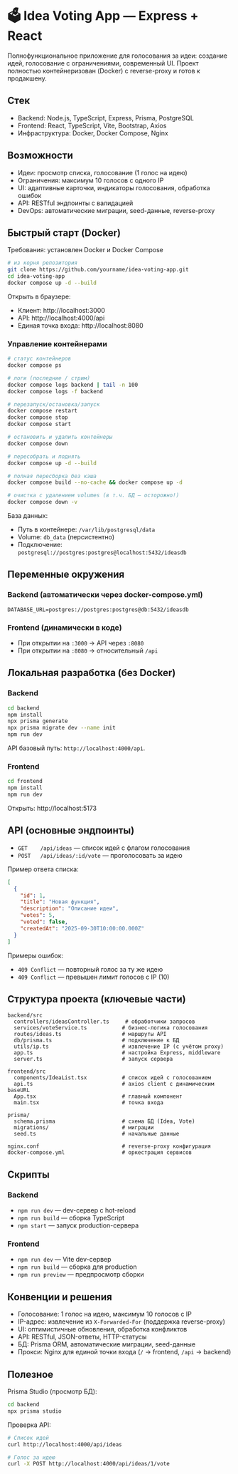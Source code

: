# 🗳️ Idea Voting App — Express + React

Полнофункциональное приложение для голосования за идеи: создание идей, голосование с ограничениями, современный UI. Проект полностью контейнеризован (Docker) с reverse-proxy и готов к продакшену.

## Стек

- Backend: Node.js, TypeScript, Express, Prisma, PostgreSQL
- Frontend: React, TypeScript, Vite, Bootstrap, Axios
- Инфраструктура: Docker, Docker Compose, Nginx

## Возможности

- Идеи: просмотр списка, голосование (1 голос на идею)
- Ограничения: максимум 10 голосов с одного IP
- UI: адаптивные карточки, индикаторы голосования, обработка ошибок
- API: RESTful эндпоинты с валидацией
- DevOps: автоматические миграции, seed-данные, reverse-proxy

## Быстрый старт (Docker)

Требования: установлен Docker и Docker Compose

```bash
# из корня репозитория
git clone https://github.com/yourname/idea-voting-app.git
cd idea-voting-app
docker compose up -d --build
```

Открыть в браузере:

- Клиент: http://localhost:3000
- API: http://localhost:4000/api
- Единая точка входа: http://localhost:8080

### Управление контейнерами

```bash
# статус контейнеров
docker compose ps

# логи (последние / стрим)
docker compose logs backend | tail -n 100
docker compose logs -f backend

# перезапуск/остановка/запуск
docker compose restart
docker compose stop
docker compose start

# остановить и удалить контейнеры
docker compose down

# пересобрать и поднять
docker compose up -d --build

# полная пересборка без кэша
docker compose build --no-cache && docker compose up -d

# очистка с удалением volumes (в т.ч. БД — осторожно!)
docker compose down -v
```

База данных:

- Путь в контейнере: `/var/lib/postgresql/data`
- Volume: `db_data` (персистентно)
- Подключение: `postgresql://postgres:postgres@localhost:5432/ideasdb`

## Переменные окружения

### Backend (автоматически через docker-compose.yml)

```env
DATABASE_URL=postgres://postgres:postgres@db:5432/ideasdb
```

### Frontend (динамически в коде)

- При открытии на `:3000` → API через `:8080`
- При открытии на `:8080` → относительный `/api`

## Локальная разработка (без Docker)

### Backend

```bash
cd backend
npm install
npx prisma generate
npx prisma migrate dev --name init
npm run dev
```

API базовый путь: `http://localhost:4000/api`.

### Frontend

```bash
cd frontend
npm install
npm run dev
```

Открыть: http://localhost:5173

## API (основные эндпоинты)

- `GET    /api/ideas` — список идей с флагом голосования
- `POST   /api/ideas/:id/vote` — проголосовать за идею

Пример ответа списка:

```json
[
  {
    "id": 1,
    "title": "Новая функция",
    "description": "Описание идеи",
    "votes": 5,
    "voted": false,
    "createdAt": "2025-09-30T10:00:00.000Z"
  }
]
```

Примеры ошибок:

- `409 Conflict` — повторный голос за ту же идею
- `409 Conflict` — превышен лимит голосов с IP (10)

## Структура проекта (ключевые части)

```
backend/src
  controllers/ideasController.ts     # обработчики запросов
  services/voteService.ts           # бизнес-логика голосования
  routes/ideas.ts                   # маршруты API
  db/prisma.ts                      # подключение к БД
  utils/ip.ts                       # извлечение IP (с учётом proxy)
  app.ts                            # настройка Express, middleware
  server.ts                         # запуск сервера

frontend/src
  components/IdeaList.tsx           # список идей с голосованием
  api.ts                            # axios client с динамическим baseURL
  App.tsx                           # главный компонент
  main.tsx                          # точка входа

prisma/
  schema.prisma                     # схема БД (Idea, Vote)
  migrations/                       # миграции
  seed.ts                           # начальные данные

nginx.conf                          # reverse-proxy конфигурация
docker-compose.yml                  # оркестрация сервисов
```

## Скрипты

### Backend

- `npm run dev` — dev-сервер с hot-reload
- `npm run build` — сборка TypeScript
- `npm start` — запуск production-сервера

### Frontend

- `npm run dev` — Vite dev-сервер
- `npm run build` — сборка для production
- `npm run preview` — предпросмотр сборки

## Конвенции и решения

- Голосование: 1 голос на идею, максимум 10 голосов с IP
- IP-адрес: извлечение из `X-Forwarded-For` (поддержка reverse-proxy)
- UI: оптимистичные обновления, обработка конфликтов
- API: RESTful, JSON-ответы, HTTP-статусы
- БД: Prisma ORM, автоматические миграции, seed-данные
- Прокси: Nginx для единой точки входа (`/` → frontend, `/api` → backend)

## Полезное

Prisma Studio (просмотр БД):

```bash
cd backend
npx prisma studio
```

Проверка API:

```bash
# Список идей
curl http://localhost:4000/api/ideas

# Голос за идею
curl -X POST http://localhost:4000/api/ideas/1/vote
```
